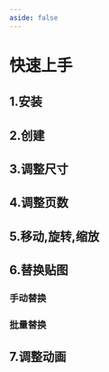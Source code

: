 ```yaml
---
aside: false
---
```

# 快速上手
## 1.安装
## 2.创建
## 3.调整尺寸
## 4.调整页数
## 5.移动,旋转,缩放
## 6.替换贴图
### 手动替换
### 批量替换
## 7.调整动画
